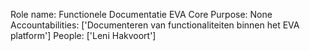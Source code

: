 Role name: Functionele Documentatie EVA Core 
Purpose: None 
Accountabilities: ['Documenteren van functionaliteiten binnen het EVA platform'] 
People: ['Leni Hakvoort']